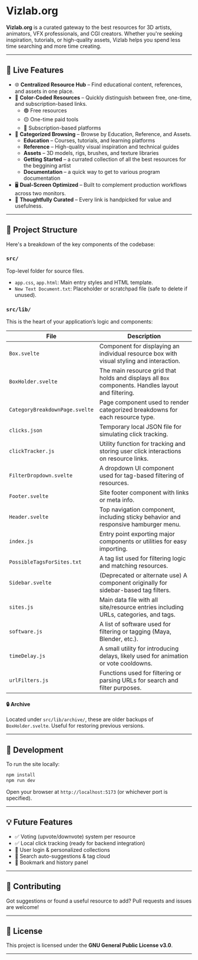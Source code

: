 # Vizlab.org

**Vizlab.org** is a curated gateway to the best resources for 3D artists, animators, VFX professionals, and CGI creators. Whether you're seeking inspiration, tutorials, or high-quality assets, Vizlab helps you spend less time searching and more time creating.

---

## 🚀 Live Features

- 🌐 **Centralized Resource Hub** – Find educational content, references, and assets in one place.
- 🎨 **Color-Coded Resources** – Quickly distinguish between free, one-time, and subscription-based links.
  - 🟢 Free resources
  - 🟡 One-time paid tools
  - 🔴 Subscription-based platforms
- 📁 **Categorized Browsing** – Browse by Education, Reference, and Assets.
  - **Education** – Courses, tutorials, and learning platforms
  - **Reference** – High-quality visual inspiration and technical guides
  - **Assets** – 3D models, rigs, brushes, and texture libraries
  - **Getting Started** – a currated collection of all the best resources for the beggining artist
  - **Documentation** – a quick way to get to various program documentation
- 🖥️ **Dual-Screen Optimized** – Built to complement production workflows across two monitors.
- 🧠 **Thoughtfully Curated** – Every link is handpicked for value and usefulness.

---

## 📁 Project Structure

Here's a breakdown of the key components of the codebase:

### `src/`
Top-level folder for source files.

- `app.css`, `app.html`: Main entry styles and HTML template.
- `New Text Document.txt`: Placeholder or scratchpad file (safe to delete if unused).

### `src/lib/`
This is the heart of your application’s logic and components:

| File | Description |
|------|-------------|
| `Box.svelte` | Component for displaying an individual resource box with visual styling and interaction. |
| `BoxHolder.svelte` | The main resource grid that holds and displays all `Box` components. Handles layout and filtering. |
| `CategoryBreakdownPage.svelte` | Page component used to render categorized breakdowns for each resource type. |
| `clicks.json` | Temporary local JSON file for simulating click tracking. |
| `clickTracker.js` | Utility function for tracking and storing user click interactions on resource links. |
| `FilterDropdown.svelte` | A dropdown UI component used for tag-based filtering of resources. |
| `Footer.svelte` | Site footer component with links or meta info. |
| `Header.svelte` | Top navigation component, including sticky behavior and responsive hamburger menu. |
| `index.js` | Entry point exporting major components or utilities for easy importing. |
| `PossibleTagsForSites.txt` | A tag list used for filtering logic and matching resources. |
| `Sidebar.svelte` | (Deprecated or alternate use) A component originally for sidebar-based tag filters. |
| `sites.js` | Main data file with all site/resource entries including URLs, categories, and tags. |
| `software.js` | A list of software used for filtering or tagging (Maya, Blender, etc.). |
| `timeDelay.js` | A small utility for introducing delays, likely used for animation or vote cooldowns. |
| `urlFilters.js` | Functions used for filtering or parsing URLs for search and filter purposes. |

#### 🔒 Archive
Located under `src/lib/archive/`, these are older backups of `BoxHolder.svelte`. Useful for restoring previous versions.

---

## 🔧 Development

To run the site locally:

```bash
npm install
npm run dev
```

Open your browser at `http://localhost:5173` (or whichever port is specified).

---

## 💡 Future Features

- ✅ Voting (upvote/downvote) system per resource
- ✅ Local click tracking (ready for backend integration)
- 🚧 User login & personalized collections
- 🚧 Search auto-suggestions & tag cloud
- 🚧 Bookmark and history panel

---

## 🤝 Contributing

Got suggestions or found a useful resource to add? Pull requests and issues are welcome!

---

## 📜 License

This project is licensed under the **GNU General Public License v3.0**.

---